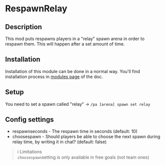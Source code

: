 # RespawnRelay

## Description

This mod puts respawns players in a "relay" spawn arena in order to respawn them. This will happen after a set amount of time.

## Installation

Installation of this module can be done in a normal way. You'll find installation process in [modules page](../modules.md#installing-modules) of the doc.

## Setup

You need to set a spawn called "relay" -> `/pa [arena] spawn set relay`

## Config settings

- respawnseconds \- The respawn time in seconds (default: 10)
- choosespawn \- Should players be able to choose the next spawn during relay time, by writing it in chat? (default: false)

> ℹ Limitations  
> `choosespawn`setting is only available in free goals (not team ones)